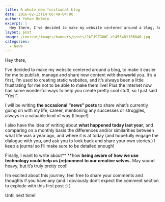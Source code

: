 ```yaml
---
title: A whole new functional blog
date: 2016-02-13T14:00:49-04:00
author: Yohan Belmin
excerpt: |
  Hey there, I've decided to make my website centered around a blog, to make it easier for me to publish, manage and share new content with <del>the world</del> you. It's a first, I'm very used to creating static websites, and it's always been a little frustrating for me not to be able to make them "live"!
layout: post
image: /content/images/banners/posts/JAIJ9ZG8WC-e1453401106840.jpg
categories:
  - News
---
```

Hey there,

I&#8217;ve decided to make my website centered around a blog, to make it easier for me to publish, manage and share new content with <del>the world</del> you. It&#8217;s a first, I&#8217;m used to creating static websites, and it&#8217;s always been a little frustrating for me not to be able to make them live! Plus the Internet now has some wonderful ways to help you create pretty cool stuff, so I just said &#8220;Yes!&#8221;.

I will be writing **the occasional &#8220;news&#8221; posts** to share what&#8217;s currently going on with my life, career, mentioning any successes or struggles, always in a valuable kind of way (I hope!)

I also have the idea of writing about **what happened today last year**, and comparing on a monthly basis the differences and/or similarities between what life was a year ago, and where it is at today (and hopefully engage the dialogue with you, and ask you to look back and share your own stories.) I keep a journal so I&#8217;ll make sure to be detailed enough!

Finally, I want to write about** **how **being aware of** **how we use technology could help us (re)connect to our creative selves.** May sound heavy, but it&#8217;s truly pretty cool!

I&#8217;m excited about this journey, feel free to share your comments and thoughts if you have any (and I obviously don&#8217;t expect the comment section to explode with this first post :) )

Until next time!
